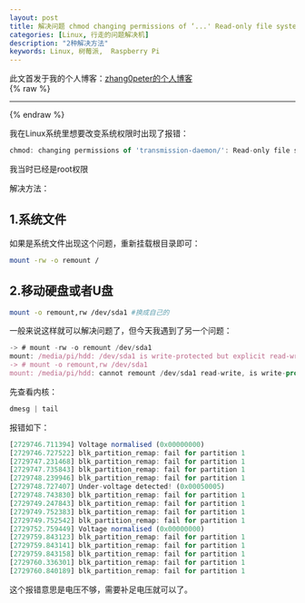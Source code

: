 ```yaml
---
layout: post
title: 解决问题 chmod changing permissions of ‘...' Read-only file system和/dev/sda1 is write-protected but ex
categories: [Linux, 行走的问题解决机]
description: "2种解决方法"
keywords: Linux, 树莓派,  Raspberry Pi
---
```


此文首发于我的个人博客：[zhang0peter的个人博客](https://zhang0peter.com)         
{% raw %}
***          
{% endraw %}

我在Linux系统里想要改变系统权限时出现了报错：
```js
chmod: changing permissions of 'transmission-daemon/': Read-only file system
```
我当时已经是root权限

解决方法：
## 1.系统文件
如果是系统文件出现这个问题，重新挂载根目录即可：
```bash
mount -rw -o remount /
```
## 2.移动硬盘或者U盘
```bash
mount -o remount,rw /dev/sda1 #换成自己的
```

一般来说这样就可以解决问题了，但今天我遇到了另一个问题：

```js
-> # mount -rw -o remount /dev/sda1
mount: /media/pi/hdd: /dev/sda1 is write-protected but explicit read-write mode requested.
-> # mount -o remount,rw /dev/sda1
mount: /media/pi/hdd: cannot remount /dev/sda1 read-write, is write-protected.
```
先查看内核：
```js
dmesg | tail
```
报错如下：
```js
[2729746.711394] Voltage normalised (0x00000000)
[2729746.727522] blk_partition_remap: fail for partition 1
[2729747.231468] blk_partition_remap: fail for partition 1
[2729747.735843] blk_partition_remap: fail for partition 1
[2729748.239946] blk_partition_remap: fail for partition 1
[2729748.727407] Under-voltage detected! (0x00050005)
[2729748.743830] blk_partition_remap: fail for partition 1
[2729749.247843] blk_partition_remap: fail for partition 1
[2729749.752383] blk_partition_remap: fail for partition 1
[2729749.752542] blk_partition_remap: fail for partition 1
[2729752.759449] Voltage normalised (0x00000000)
[2729759.843123] blk_partition_remap: fail for partition 1
[2729759.843141] blk_partition_remap: fail for partition 1
[2729759.843158] blk_partition_remap: fail for partition 1
[2729760.336301] blk_partition_remap: fail for partition 1
[2729760.840189] blk_partition_remap: fail for partition 1
```
这个报错意思是电压不够，需要补足电压就可以了。

